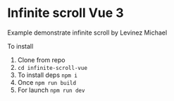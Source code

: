 # Infinite scroll Vue 3

Example demonstrate infinite scroll by Levinez Michael

To install

1. Clone from repo
2. `cd infinite-scroll-vue`
3. To install deps `npm i`
4. Once `npm run build`
5. For launch `npm run dev`
